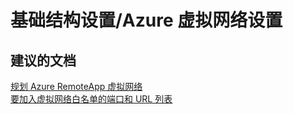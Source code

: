 <properties
    pageTitle="基础结构设置/Azure 虚拟网络设置"
    description="基础结构设置/Azure 虚拟网络设置"
    service="microsoft.remoteapp"
    resource=""
    authors="aashu"
    displayOrder=""
    selfHelpType="generic"
    supportTopicIds="32335805"
    resourceTags=""
    productPesIds="15540"
    cloudEnvironments="public"
/>


# 基础结构设置/Azure 虚拟网络设置


## **建议的文档**
[规划 Azure RemoteApp 虚拟网络](https://azure.microsoft.com/documentation/articles/remoteapp-planvnet/)<br>
[要加入虚拟网络白名单的端口和 URL 列表](https://azure.microsoft.com/documentation/articles/remoteapp-ports/)



<!--HONumber=Jul16_HO4-->


